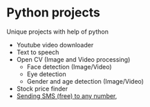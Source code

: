 # Python projects
Unique projects with help of python

- Youtube video downloader
- Text to speech
- Open CV (Image and Video processing)
  - Face detection (Image/Video)
  - Eye detection
  - Gender and age detection (Image/Video)
- Stock price finder
- [Sending SMS (free) to any number](https://github.com/krishnasai321/Python_projects/tree/main/Sending%20SMS%20(free)%20to%20any%20number),
